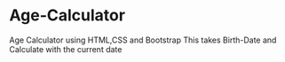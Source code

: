 # Age-Calculator
Age Calculator using HTML,CSS and Bootstrap 
This takes Birth-Date and Calculate with the current date 
